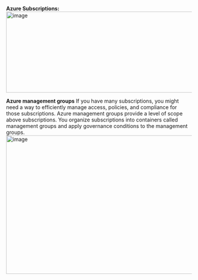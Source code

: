 **Azure Subscriptions:**
<img width="520" height="220" alt="image" src="https://github.com/user-attachments/assets/fa7aba84-ada3-4706-b9a6-d126b1876776" />

**Azure management groups**
If you have many subscriptions, you might need a way to efficiently manage access, policies, and compliance for those subscriptions. Azure management groups provide a level of scope above subscriptions. You organize subscriptions into containers called management groups and apply governance conditions to the management groups.
<img width="608" height="376" alt="image" src="https://github.com/user-attachments/assets/fffbd156-3b3b-42ad-943a-9f95fece2527" />
